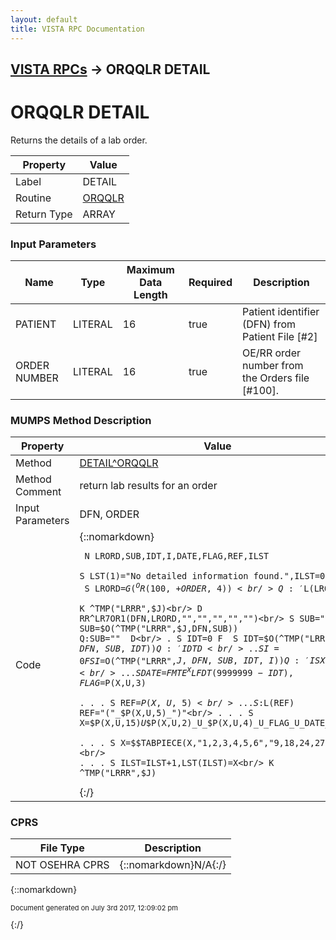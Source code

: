 ```yaml
---
layout: default
title: VISTA RPC Documentation
---
```


## [VISTA RPCs](TableOfContents) &#8594; ORQQLR DETAIL
# ORQQLR DETAIL

Returns the details of a lab order.

Property | Value
--- | ---
Label | DETAIL
Routine | [ORQQLR](http://code.osehra.org/dox/Routine_ORQQLR_source.html)
Return Type | ARRAY


### Input Parameters

Name | Type | Maximum Data Length | Required | Description
--- | --- | --- | --- | ---
PATIENT | LITERAL | 16 | true | Patient identifier (DFN) from Patient File [#2]
ORDER NUMBER | LITERAL | 16 | true | OE/RR order number from the Orders file [#100].



### MUMPS Method Description

Property | Value
--- | ---
Method | [DETAIL^ORQQLR](http://code.osehra.org/dox/Routine_ORQQLR_source.html)
Method Comment | return lab results for an order
Input Parameters | DFN, ORDER
Code | {::nomarkdown}<pre><code> N LRORD,SUB,IDT,I,DATE,FLAG,REF,ILST<br/> S LST(1)="No detailed information found.",ILST=0<br/> S LRORD=$G(^OR(100,+ORDER,4))<br/> Q:'$L(LRORD)<br/> K ^TMP("LRRR",$J)<br/> D RR^LR7OR1(DFN,LRORD,"","","","","")<br/> S SUB="" F  S SUB=$O(^TMP("LRRR",$J,DFN,SUB)) Q:SUB=""  D<br/> . S IDT=0 F  S IDT=$O(^TMP("LRRR",$J,DFN,SUB,IDT)) Q:'IDT  D<br/> . . S I=0 F  S I=$O(^TMP("LRRR",$J,DFN,SUB,IDT,I)) Q:'I  S X=^(I) D<br/> . . . S DATE=$$FMTE^XLFDT(9999999-IDT),FLAG=$P(X,U,3)<br/> . . . S REF=$P(X,U,5)<br/> . . . S:$L(REF) REF="("_$P(X,U,5)_")"<br/> . . . S X=$P(X,U,15)_U_$P(X,U,2)_U_$P(X,U,4)_U_FLAG_U_DATE_U_REF<br/> . . . S X=$$TABPIECE(X,"1,2,3,4,5,6","9,18,24,27,50")<br/> . . . S ILST=ILST+1,LST(ILST)=X<br/> K ^TMP("LRRR",$J)</code></pre>{:/}



### CPRS

File Type | Description
--- | ---
NOT OSEHRA CPRS | {::nomarkdown}N/A{:/}

{::nomarkdown} <br/><p style="font-size: 11px">Document generated on July 3rd 2017, 12:09:02 pm</p>{:/}